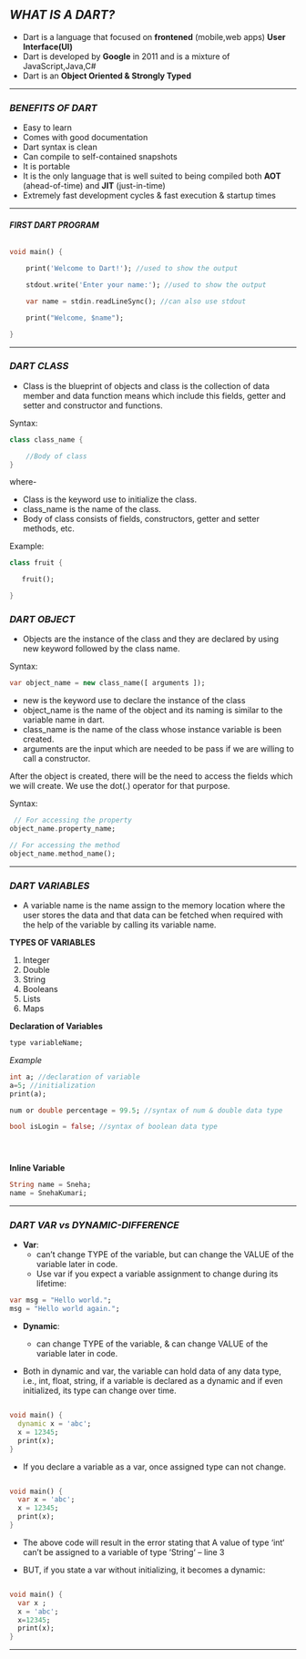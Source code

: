 ## _**WHAT IS A DART?**_


- Dart is a language that focused on **frontened** (mobile,web apps) **User Interface(UI)**
- Dart is developed by **Google** in 2011 and is a mixture of JavaScript,Java,C#
- Dart is an **Object Oriented & Strongly Typed**


___
### _**BENEFITS OF DART**_

 - Easy to learn
 - Comes with good documentation
 - Dart syntax is clean
 - Can compile to self-contained snapshots
 - It is portable
 - It is the only language that is well suited to being compiled both **AOT** (ahead-of-time) and **JIT** (just-in-time)
 - Extremely fast development cycles & fast execution & startup times


___


#### _**FIRST DART PROGRAM**_

```dart

void main() {

    print('Welcome to Dart!'); //used to show the output

    stdout.write('Enter your name:'); //used to show the output

    var name = stdin.readLineSync(); //can also use stdout 

    print("Welcome, $name");

}
```
___


### _**DART CLASS**_

- Class is the blueprint of objects and class is the collection of data member and data function means which include this fields, getter and setter and constructor and functions.


Syntax:  
```dart
class class_name {

    //Body of class
}
```
where- 
- Class is the keyword use to initialize the class.
- class_name is the name of the class.
- Body of class consists of fields, constructors, getter and setter methods, etc.

Example:
```dart
class fruit {

   fruit();

}
```

### _**DART OBJECT**_

- Objects are the instance of the class and they are declared by using new keyword followed by the class name.

Syntax:  
```dart
var object_name = new class_name([ arguments ]);
```

- new is the keyword use to declare the instance of the class
- object_name is the name of the object and its naming is similar to the variable name in dart.
- class_name is the name of the class whose instance variable is been created.
- arguments are the input which are needed to be pass if we are willing to call a constructor.


After the object is created, there will be the need to access the fields which we will create. We use the dot(.) operator for that purpose.

Syntax:  
```dart
 // For accessing the property
object_name.property_name;

// For accessing the method
object_name.method_name();
```

___

### _**DART VARIABLES**_

- A variable name is the name assign to the memory location where the user stores the data and that data can be fetched when required with the help of the variable by calling its variable name.

**TYPES OF VARIABLES**
1. Integer
2. Double
3. String
4. Booleans
5. Lists
6. Maps

**Declaration of Variables**
```dart
type variableName;
```
_Example_
```dart
int a; //declaration of variable
a=5; //initialization
print(a);

num or double percentage = 99.5; //syntax of num & double data type

bool isLogin = false; //syntax of boolean data type





```
**Inline Variable**

```dart
String name = Sneha;
name = SnehaKumari;
```

___

### _**DART VAR vs DYNAMIC-DIFFERENCE**_

- **Var**: 
   - can’t change TYPE of the variable, but can change the VALUE of the variable later in code.
   - Use var if you expect a variable assignment to change during its lifetime:

```dart
var msg = "Hello world.";
msg = "Hello world again.";
```

- **Dynamic**: 
   - can change TYPE of the variable, & can change VALUE of the variable later in code.


- Both in dynamic and var, the variable can hold data of any data type, i.e., int, float, string, if a variable is declared as a dynamic and if even initialized, its type can change over time.

```dart

void main() {
  dynamic x = 'abc';
  x = 12345;
  print(x);
}
```

- If you declare a variable as a var, once assigned type can not change.

```dart

void main() {
  var x = 'abc';
  x = 12345;
  print(x);
}
```

- The above code will result in the error stating that A value of type ‘int‘ can’t be assigned to a variable of type ‘String‘ – line 3

- BUT, if you state a var without initializing, it becomes a dynamic:

```dart

void main() {
  var x ;
  x = 'abc';
  x=12345;
  print(x);
}
```

___

